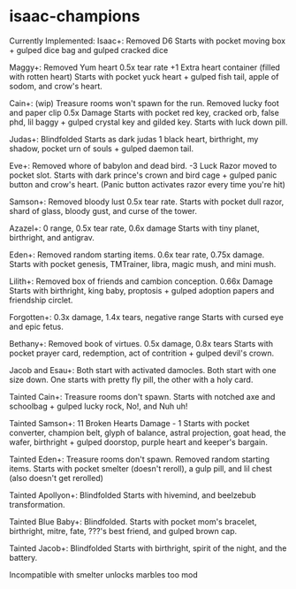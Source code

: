 # isaac-champions

Currently Implemented:
Isaac+: 
Removed D6
Starts with pocket moving box + gulped dice bag and gulped cracked dice

Maggy+:
Removed Yum heart
0.5x tear rate
+1 Extra heart container (filled with rotten heart)
Starts with pocket yuck heart + gulped fish tail, apple of sodom, and crow's heart.

Cain+: (wip)
Treasure rooms won't spawn for the run.
Removed lucky foot and paper clip
0.5x Damage
Starts with pocket red key, cracked orb, false phd, lil baggy + gulped crystal key and gilded key.
Starts with luck down pill.

Judas+:
Blindfolded
Starts as dark judas 1 black heart, birthright, my shadow, pocket urn of souls + gulped daemon tail.

Eve+:
Removed whore of babylon and dead bird.
-3 Luck
Razor moved to pocket slot.
Starts with dark prince's crown and bird cage + gulped panic button and crow's heart. (Panic button activates razor every time you're hit)

Samson+:
Removed bloody lust
0.5x tear rate.
Starts with pocket dull razor, shard of glass, bloody gust, and curse of the tower.

Azazel+:
0 range, 0.5x tear rate, 0.6x damage 
Starts with tiny planet, birthright, and antigrav.

Eden+:
Removed random starting items.
0.6x tear rate, 0.75x damage.
Starts with pocket genesis, TMTrainer, libra, magic mush, and mini mush.

Lilith+:
Removed box of friends and cambion conception.
0.66x Damage
Starts with birthright, king baby, proptosis + gulped adoption papers and friendship circlet.

Forgotten+:
0.3x damage, 1.4x tears, negative range
Starts with cursed eye and epic fetus.

Bethany+:
Removed book of virtues.
0.5x damage, 0.8x tears
Starts with pocket prayer card, redemption, act of contrition + gulped devil's crown. 

Jacob and Esau+:
Both start with activated damocles.
Both start with one size down.
One starts with pretty fly pill, the other with a holy card.

Tainted Cain+: 
Treasure rooms don't spawn.
Starts with notched axe and schoolbag + gulped lucky rock, No!, and Nuh uh!

Tainted Samson+:
11 Broken Hearts
Damage - 1
Starts with pocket converter, champion belt, glyph of balance, astral projection, goat head, the wafer, birthright + gulped doorstop, purple heart and keeper's bargain.

Tainted Eden+:
Treasure rooms don't spawn.
Removed random starting items.
Starts with pocket smelter (doesn't reroll), a gulp pill, and lil chest (also doesn't get rerolled)

Tainted Apollyon+: 
Blindfolded
Starts with hivemind, and beelzebub transformation.

Tainted Blue Baby+:
Blindfolded.
Starts with pocket mom's bracelet, birthright, mitre, fate, ???'s best friend, and gulped brown cap.

Tainted Jacob+:
Blindfolded
Starts with birthright, spirit of the night, and the battery.


Incompatible with smelter unlocks marbles too mod
